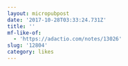 ```yaml
---
layout: micropubpost
date: '2017-10-28T03:33:24.731Z'
title: ''
mf-like-of:
  - 'https://adactio.com/notes/13026'
slug: '12804'
category: likes
---
```

